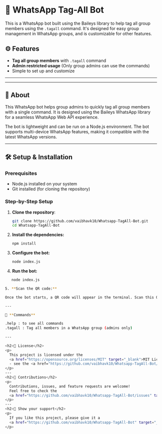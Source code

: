 # 🤖 WhatsApp Tag-All Bot

This is a WhatsApp bot built using the Baileys library to help tag all group members using the `.tagall` command. It's designed for easy group management in WhatsApp groups, and is customizable for other features.

## ⚙️ Features

- **Tag all group members** with `.tagall` command
- **Admin restricted usage** (Only group admins can use the commands)
- Simple to set up and customize

---
---

## 📖 About

This WhatsApp bot helps group admins to quickly tag all group members with a single command. It is designed using the Baileys WhatsApp library for a seamless WhatsApp Web API experience.

The bot is lightweight and can be run on a Node.js environment. The bot supports multi-device WhatsApp features, making it compatible with the latest WhatsApp versions.

---

## 🛠️ Setup & Installation

### Prerequisites
- Node.js installed on your system
- Git installed (for cloning the repository)

### Step-by-Step Setup

1. **Clone the repository**:
   ```bash
   git clone https://github.com/vaibhavk10/Whatsapp-TagAll-Bot.git
   cd Whatsapp-TagAll-Bot

2. **Install the dependencies:**
   ```bash
   npm install
3. **Configure the bot:**
   ```bash
   node index.js
4. **Run the bot:**
```bash
   node index.js

5. **Scan the QR code:**

Once the bot starts, a QR code will appear in the terminal. Scan this QR code using the Linked Devices feature in WhatsApp to connect your WhatsApp account with the bot.

---

📝 **Commands**

.help : to see all commands
.tagall : Tag all members in a WhatsApp group (admins only)
   
---

<h2>📄 License</h2>
<p>
  This project is licensed under the 
  <a href="https://opensource.org/licenses/MIT" target="_blank">MIT License</a> 
  - see the <a href="https://github.com/vaibhavk10/Whatsapp-TagAll-Bot/blob/main/LICENSE" target="_blank">LICENSE</a> file for details.
</p>
---
<h2>🙌 Contributions</h2>
<p>
  Contributions, issues, and feature requests are welcome!
  Feel free to check the 
  <a href="https://github.com/vaibhavk10/Whatsapp-TagAll-Bot/issues" target="_blank">issues page</a>.
</p>
---
<h2>🌟 Show your support</h2>
<p>
  If you like this project, please give it a 
  <a href="https://github.com/vaibhavk10/Whatsapp-TagAll-Bot" target="_blank">⭐️ star on GitHub</a>!
</p>

   
